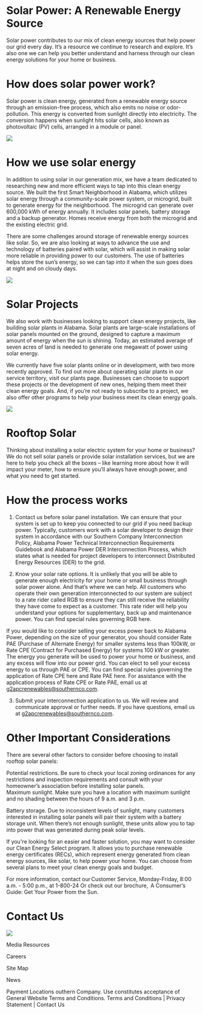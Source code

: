 # Solar Power: A Renewable Energy Source  

Solar power contributes to our mix of clean energy sources that help power our grid every day. It’s a resource we continue to research and explore. It’s also one we can help you better understand and harness through our clean energy solutions for your home or business.  

# How does solar power work?  

Solar power is clean energy, generated from a renewable energy source through an emission-free process, which also emits no noise or odor-pollution. This energy is converted from sunlight directly into electricity. The conversion happens when sunlight hits solar cells, also known as photovoltaic (PV) cells, arranged in a module or panel.  

![](images/7ff431e850e421202a25209994f72fd08a23588ff87b439b1260d524122f2396.jpg)  

# How we use solar energy  

In addition to using solar in our generation mix, we have a team dedicated to researching new and more efficient ways to tap into this clean energy source. We built the first Smart Neighborhood in Alabama, which utilizes solar energy through a community-scale power system, or microgrid, built to generate energy for the neighborhood. The microgrid can generate over 600,000 kWh of energy annually. It includes solar panels, battery storage and a backup generator. Homes receive energy from both the microgrid and the existing electric grid.  

There are some challenges around storage of renewable energy sources like solar. So, we are also looking at ways to advance the use and technology of batteries paired with solar, which will assist in making solar more reliable in providing power to our customers. The use of batteries helps store the sun’s energy, so we can tap into it when the sun goes does at night and on cloudy days.  

![](images/edf08f92b7d5365e2103c76e534b13e96bb3d89880f0c728ec21ae0fe4719620.jpg)  

# Solar Projects  

We also work with businesses looking to support clean energy projects, like building solar plants in Alabama. Solar plants are large-scale installations of solar panels mounted on the ground, designed to capture a maximum amount of energy when the sun is shining. Today, an estimated average of seven acres of land is needed to generate one megawatt of power using solar energy.  

We currently have five solar plants online or in development, with two more recently approved. To find out more about operating solar plants in our service territory, visit our plants page. Businesses can choose to support these projects or the development of new ones, helping them meet their clean energy goals. And, if you’re not ready to subscribe to a project, we also offer other programs to help your business meet its clean energy goals.  

![](images/331bf5177fcaab0a94df457a8b6386b0199de77a6b629f052492c6b42cf684fc.jpg)  

# Rooftop Solar  

Thinking about installing a solar electric system for your home or business? We do not sell solar panels or provide solar installation services, but we are here to help you check all the boxes – like learning more about how it will impact your meter, how to ensure you’ll always have enough power, and what you need to get started.  

# How the process works  

1. Contact us before solar panel installation. We can ensure that your system is set up to keep you connected to our grid if you need backup power. Typically, customers work with a solar developer to design their system in accordance with our Southern Company Interconnection Policy, Alabama Power Technical Interconnection Requirements Guidebook and Alabama Power DER Interconnection Process, which states what is needed for project developers to interconnect Distributed Energy Resources (DER) to the grid.  

2. Know your solar rate options. It is unlikely that you will be able to generate enough electricity for your home or small business through solar power alone. And that’s where we can help. All customers who operate their own generation interconnected to our system are subject to a rate rider called RGB to ensure they can still receive the reliability they have come to expect as a customer. This rate rider will help you understand your options for supplementary, back up and maintenance power. You can find special rules governing RGB here.  

If you would like to consider selling your excess power back to Alabama Power, depending on the size of your generator, you should consider Rate PAE (Purchase of Alternate Energy) for smaller systems less than 100kW, or Rate CPE (Contract for Purchased Energy) for systems 100 kW or greater. The energy you generate will be used to power your home or business, and any excess will flow into our power grid. You can elect to sell your excess energy to us through PAE or CPE. You can find special rules governing the application of Rate CPE here and Rate PAE here. For assistance with the application process of Rate CPE or Rate PAE, email us at g2apcrenewables@southernco.com.  

3. Submit your interconnection application to us. We will review and communicate approval or further needs. If you have questions, email us at g2apcrenewables@southernco.com.  

# Other Important Considerations  

There are several other factors to consider before choosing to install rooftop solar panels:  

Potential restrictions. Be sure to check your local zoning ordinances for any restrictions and inspection requirements and consult with your homeowner’s association before installing solar panels.   
Maximum sunlight. Make sure you have a location with maximum sunlight and no shading between the hours of 9 a.m. and 3 p.m.  

Battery storage. Due to inconsistent levels of sunlight, many customers interested in installing solar panels will pair their system with a battery storage unit. When there’s not enough sunlight, these units allow you to tap into power that was generated during peak solar levels.  

If you're looking for an easier and faster solution, you may want to consider our Clean Energy Select program. It allows you to purchase renewable energy certificates (RECs), which represent energy generated from clean energy sources, like solar, to help power your home. You can choose from several plans to meet your clean energy goals and budget.  

For more information, contact our Customer Service, Monday-Friday, 8:00 a.m. - 5:00 p.m., at 1-800-24 Or check out our brochure,  A Consumer’s Guide: Get Your Power from the Sun.  

# Contact Us  

![](images/ae1066237476f59d12dbaf1b7bdf2e686f0eaebd3cd4c41ee83c73707d22cee8.jpg)  

Media Resources  

Careers  

Site Map  

News  

Payment Locations outhern Company. Use constitutes acceptance of General Website Terms and Conditions. Terms and Conditions | Privacy Statement | Contact Us  